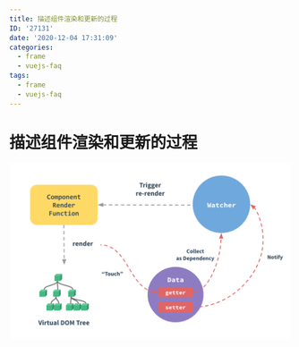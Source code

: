 ```yaml
---
title: 描述组件渲染和更新的过程
ID: '27131'
date: '2020-12-04 17:31:09'
categories:
  - frame
  - vuejs-faq
tags:
  - frame
  - vuejs-faq
---
```


# 描述组件渲染和更新的过程

![](./images/3061191963.png)
 
 
 
 
 
